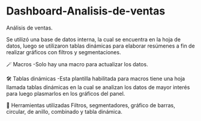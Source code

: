 # Dashboard-Analisis-de-ventas
Análisis de ventas.

Se utilizó una base de datos interna, la cual se encuentra en la hoja de datos, luego se utilizaron tablas dinámicas para elaborar resúmenes a fin de realizar gráficos con filtros y segmentaciones.

🪄 Macros
-Solo hay una macro para actualizar los datos.

🛠️  Tablas dinámicas
-Esta plantilla habilitada para macros tiene una hoja llamada tablas dinámicas en la cual se analizan los datos de mayor interés para luego plasmarlos en los gráficos del panel.

🔧 Herramientas utilizadas
Filtros, segmentadores, gráfico de barras, circular, de anillo, combinado y tabla dinámica.
